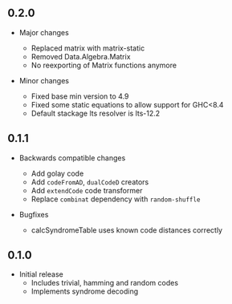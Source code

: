 0.2.0
-----
* Major changes
  - Replaced matrix with matrix-static
  - Removed Data.Algebra.Matrix
  - No reexporting of Matrix functions anymore

* Minor changes
  - Fixed base min version to 4.9
  - Fixed some static equations to allow support for GHC<8.4
  - Default stackage lts resolver is lts-12.2


0.1.1
-----
* Backwards compatible changes
  - Add golay code
  - Add `codeFromAD`, `dualCodeD` creators
  - Add `extendCode` code transformer
  - Replace `combinat` dependency with `random-shuffle`

* Bugfixes
  - calcSyndromeTable uses known code distances correctly


0.1.0
-----

* Initial release
  - Includes trivial, hamming and random codes
  - Implements syndrome decoding

